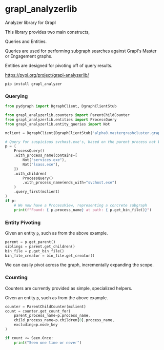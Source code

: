 # grapl_analyzerlib
Analyzer library for Grapl

This library provides two main constructs,

Queries and Entities.

Queries are used for performing subgraph searches against
Grapl's Master or Engagement graphs.

Entities are designed for pivoting off of query results.

https://pypi.org/project/grapl-analyzerlib/

`pip install grapl_analyzer`


### Querying
```python
from pydgraph import DgraphClient, DgraphClientStub

from grapl_analyzerlib.counters import ParentChildCounter
from grapl_analyzerlib.entities import ProcessQuery
from grapl_analyzerlib.entity_queries import Not

mclient = DgraphClient(DgraphClientStub('alpha0.mastergraphcluster.grapl:9080'))

# Query for suspicious svchost.exe's, based on the parent process not being whitelisted
p = (
    ProcessQuery()
    .with_process_name(contains=[
        Not("services.exe"),
        Not("lsass.exe"),
    ])
    .with_children(
        ProcessQuery()
        .with_process_name(ends_with="svchost.exe")
    )
    .query_first(mclient)
)
if p:
    # We now have a ProcessView, representing a concrete subgraph
    print(f"Found: { p.process_name} at path: { p.get_bin_file()}")

```


### Entity Pivoting
Given an entity `p`, such as from the above example.

```python
parent = p.get_parent()
siblings = parent.get_children()
bin_file = p.get_bin_file()
bin_file_creator = bin_file.get_creator()
```

We can easily pivot across the graph, incrementally expanding
the scope.

### Counting
Counters are currently provided as simple, specialized helpers.

Given an entity `p`, such as from the above example.

```python
counter = ParentChildCounter(mclient)
count = counter.get_count_for(
    parent_process_name=p.process_name,
    child_process_name=p.children[0].process_name,
    excluding=p.node_key
)

if count <= Seen.Once:
    print("Seen one time or never")
```
